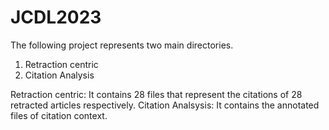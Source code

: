 # JCDL2023
The following project represents two main directories.
1) Retraction centric
2) Citation Analysis

Retraction centric: It contains 28 files that represent the citations of 28 retracted articles respectively.
Citation Analsysis: It contains the annotated files of citation context.

